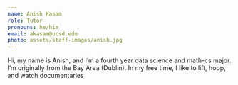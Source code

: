 ```yaml
---
name: Anish Kasam
role: Tutor
pronouns: he/him
email: akasam@ucsd.edu
photo: assets/staff-images/anish.jpg
---
```

Hi, my name is Anish, and I’m a fourth year data science and math-cs major. I’m originally from the Bay Area (Dublin). 
In my free time, I like to lift, hoop, and watch documentaries
